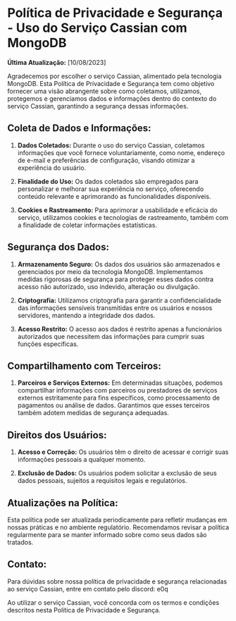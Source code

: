 # Política de Privacidade e Segurança - Uso do Serviço Cassian com MongoDB

**Última Atualização:** [10/08/2023]

Agradecemos por escolher o serviço Cassian, alimentado pela tecnologia MongoDB. Esta Política de Privacidade e Segurança tem como objetivo fornecer uma visão abrangente sobre como coletamos, utilizamos, protegemos e gerenciamos dados e informações dentro do contexto do serviço Cassian, garantindo a segurança dessas informações.

## Coleta de Dados e Informações:

1. **Dados Coletados:** Durante o uso do serviço Cassian, coletamos informações que você fornece voluntariamente, como nome, endereço de e-mail e preferências de configuração, visando otimizar a experiência do usuário.

2. **Finalidade do Uso:** Os dados coletados são empregados para personalizar e melhorar sua experiência no serviço, oferecendo conteúdo relevante e aprimorando as funcionalidades disponíveis.

3. **Cookies e Rastreamento:** Para aprimorar a usabilidade e eficácia do serviço, utilizamos cookies e tecnologias de rastreamento, também com a finalidade de coletar informações estatísticas.

## Segurança dos Dados:

1. **Armazenamento Seguro:** Os dados dos usuários são armazenados e gerenciados por meio da tecnologia MongoDB. Implementamos medidas rigorosas de segurança para proteger esses dados contra acesso não autorizado, uso indevido, alteração ou divulgação.

2. **Criptografia:** Utilizamos criptografia para garantir a confidencialidade das informações sensíveis transmitidas entre os usuários e nossos servidores, mantendo a integridade dos dados.

3. **Acesso Restrito:** O acesso aos dados é restrito apenas a funcionários autorizados que necessitem das informações para cumprir suas funções específicas.

## Compartilhamento com Terceiros:

1. **Parceiros e Serviços Externos:** Em determinadas situações, podemos compartilhar informações com parceiros ou prestadores de serviços externos estritamente para fins específicos, como processamento de pagamentos ou análise de dados. Garantimos que esses terceiros também adotem medidas de segurança adequadas.

## Direitos dos Usuários:

1. **Acesso e Correção:** Os usuários têm o direito de acessar e corrigir suas informações pessoais a qualquer momento.

2. **Exclusão de Dados:** Os usuários podem solicitar a exclusão de seus dados pessoais, sujeitos a requisitos legais e regulatórios.

## Atualizações na Política:

Esta política pode ser atualizada periodicamente para refletir mudanças em nossas práticas e no ambiente regulatório. Recomendamos revisar a política regularmente para se manter informado sobre como seus dados são tratados.

## Contato:

Para dúvidas sobre nossa política de privacidade e segurança relacionadas ao serviço Cassian, entre em contato pelo discord: e0q

Ao utilizar o serviço Cassian, você concorda com os termos e condições descritos nesta Política de Privacidade e Segurança.
